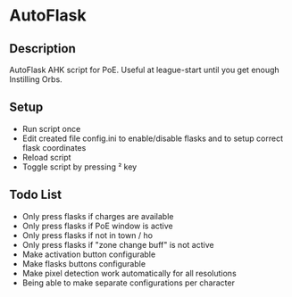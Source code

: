 # AutoFlask

## Description

AutoFlask AHK script for PoE. Useful at league-start until you get enough Instilling Orbs.

## Setup

* Run script once
* Edit created file config.ini to enable/disable flasks and to setup correct flask coordinates
* Reload script
* Toggle script by pressing ² key

## Todo List

* Only press flasks if charges are available
* Only press flasks if PoE window is active
* Only press flasks if not in town / ho
* Only press flasks if "zone change buff" is not active
* Make activation button configurable
* Make flasks buttons configurable
* Make pixel detection work automatically for all resolutions
* Being able to make separate configurations per character
